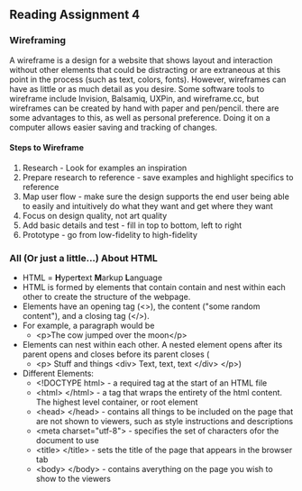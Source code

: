 ## Reading Assignment 4

### Wireframing

A wireframe is a design for a website that shows layout and interaction without other elements that could be distracting or are extraneous at this point in the process (such as text, colors, fonts). However, wireframes can have as little or as much detail as you desire. Some software tools to wireframe include Invision, Balsamiq, UXPin, and wireframe.cc, but wireframes can be created by hand with paper and pen/pencil. there are some advantages to this, as well as personal preference. Doing it on a computer allows easier saving and tracking of changes.

#### Steps to Wireframe

1. Research - Look for examples an inspiration
2. Prepare research to reference - save examples and highlight specifics to reference
3. Map user flow - make sure the design supports the end user being able to easily and intuitively do what they want and get where they want
4. Focus on design quality, not art quality
5. Add basic details and test - fill in top to bottom, left to right
6. Prototype - go from low-fidelity to high-fidelity

### All (Or just a little...) About HTML

- HTML = **H**yper**t**ext **M**arkup **L**anguage
- HTML is formed by elements that contain contain and nest within each other to create the structure of the webpage.
- Elements have an opening tag (<>), the content ("some random content"), and a closing tag (</>).
- For example, a paragraph would be
    - \<p>The cow jumped over the moon\</p>
- Elements can nest within each other. A nested element opens after its parent opens and closes before its parent closes (
    - \<p> Stuff and things \<div> Text, text, text \</div> \</p>)
- Different Elements:
    - \<!DOCTYPE html> - a required tag at the start of an HTML file
    - \<html> \</html> - a tag that wraps the entirety of the html content. The highest level container, or root element
    - \<head> \</head> - contains all things to be included on the page that are not shown to viewers, such as style instructions and descriptions
    - \<meta charset="utf-8"> - specifies the set of characters ofor the document to use
    - \<title> \</title> - sets the title of the page that appears in the browser tab
    - \<body> \</body> - contains averything on the page you wish to show to the viewers
